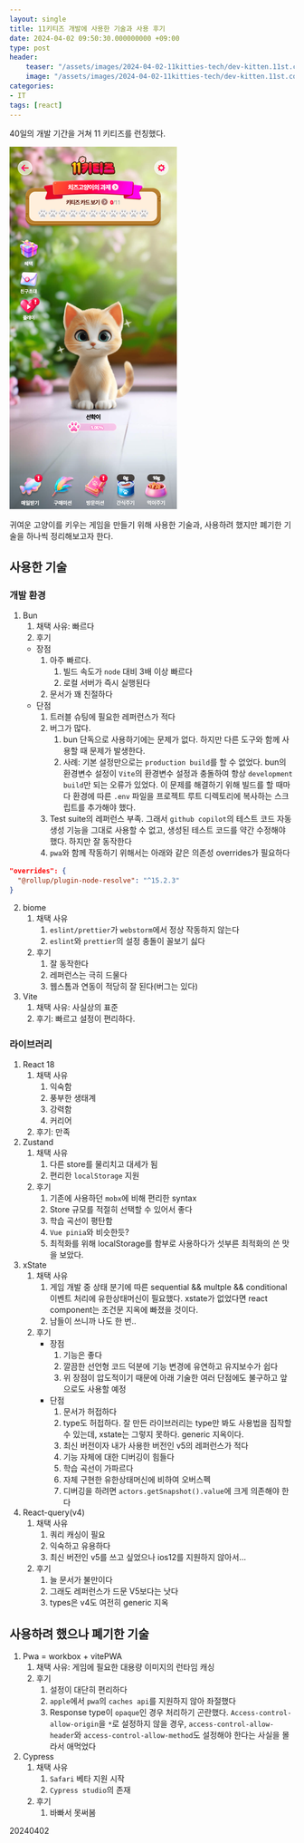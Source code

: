 ```yaml
---
layout: single
title: 11키티즈 개발에 사용한 기술과 사용 후기
date: 2024-04-02 09:50:30.000000000 +09:00
type: post
header:
    teaser: "/assets/images/2024-04-02-11kitties-tech/dev-kitten.11st.co.kr_(iPhone XR) Medium.png"
    image: "/assets/images/2024-04-02-11kitties-tech/dev-kitten.11st.co.kr_(iPhone XR) Medium.png"
categories:
- IT
tags: [react]
---
```


40일의 개발 기간을 거쳐 11 키티즈를 런칭했다.

![game](/assets/images/2024-04-02-11kitties-tech/game-image.png)

귀여운 고양이를 키우는 게임을 만들기 위해 사용한 기술과, 사용하려 했지만 폐기한 기술을 하나씩 정리해보고자 한다.

## 사용한 기술

### 개발 환경

1. Bun
    1. 채택 사유: 빠르다
    2. 후기
      * 장점
        1. 아주 빠르다.
            1. 빌드 속도가 `node` 대비 3배 이상 빠르다
            1. 로컬 서버가 즉시 실행된다
        3. 문서가 꽤 친절하다
      * 단점
        1. 트러블 슈팅에 필요한 레퍼런스가 적다
        4. 버그가 많다.
            1. bun 단독으로 사용하기에는 문제가 없다. 하지만 다른 도구와 함께 사용할 때 문제가 발생한다.
            2. 사례: 기본 설정만으로는 `production build`를 할 수 없었다. bun의 환경변수 설정이 `Vite`의 환경변수 설정과 충돌하여 항상 `development build`만 되는 오류가 있었다. 이 문제를 해결하기 위해 빌드를 할 때마다 환경에 따른 `.env` 파일을 프로젝트 루트 디렉토리에 복사하는 스크립트를 추가해야 했다.
        1. Test suite의 레퍼런스 부족. 그래서 `github copilot`의 테스트 코드 자동 생성 기능을 그대로 사용할 수 없고, 생성된 테스트 코드를 약간 수정해야 했다. 하지만 잘 동작한다
        5. `pwa`와 함께 작동하기 위해서는 아래와 같은 의존성 overrides가 필요하다
```json
"overrides": {
  "@rollup/plugin-node-resolve": "^15.2.3"
}
```
        
2. biome
    1. 채택 사유
        1. `eslint/prettier`가 `webstorm`에서 정상 작동하지 않는다
        2. `eslint`와 `prettier`의 설정 충돌이 꼴보기 싫다
    2. 후기
        1. 잘 동작한다
        2. 레퍼런스는 극히 드물다
        3. 웹스톰과 연동이 적당히 잘 된다(버그는 있다)
3. Vite
    1. 채택 사유: 사실상의 표준
    2. 후기: 빠르고 설정이 편리하다.

### 라이브러리

1. React 18
    1. 채택 사유
        1. 익숙함
        2. 풍부한 생태계
        3. 강력함
        4. 커리어
    2. 후기: 만족
2. Zustand
    1. 채택 사유
        1. 다른 store를 물리치고 대세가 됨
        2. 편리한 `localStorage` 지원
    2. 후기
        1. 기존에 사용하던 `mobx`에 비해 편리한 syntax
        2. Store 규모를 적절히 선택할 수 있어서 좋다
        3. 학습 곡선이 평탄함
        4. `Vue pinia`와 비슷한듯?
        5. 최적화를 위해 localStorage를 함부로 사용하다가 섯부른 최적화의 쓴 맛을 보았다.
3. xState
    1. 채택 사유
        1. 게임 개발 중 상태 분기에 따른 sequential && multple && conditional 이벤트 처리에 유한상태머신이 필요했다. xstate가 없었다면 react component는 조건문 지옥에 빠졌을 것이다.
        2. 남들이 쓰니까 나도 한 번..
    2. 후기
        * 장점
            1. 기능은 좋다
            1. 깔끔한 선언형 코드 덕분에 기능 변경에 유연하고 유지보수가 쉽다
            1. 위 장점이 압도적이기 때문에 아래 기술한 여러 단점에도 불구하고 앞으로도 사용할 예정
        * 단점
            1. 문서가 허접하다
            3. type도 허접하다. 잘 만든 라이브러리는 type만 봐도 사용법을 짐작할 수 있는데, xstate는 그렇지 못하다. generic 지옥이다.
            4. 최신 버전이자 내가 사용한 버전인 v5의 레퍼런스가 적다
            5. 기능 자체에 대한 디버깅이 힘들다
            6. 학습 곡선이 가파르다
            7. 자체 구현한 유한상태머신에 비하여 오버스펙
            9. 디버깅을 하려면 `actors.getSnapshot().value`에 크게 의존해야 한다
1. React-query(v4)
    1. 채택 사유
        1. 쿼리 캐싱이 필요
        2. 익숙하고 유용하다
        4. 최신 버전인 v5를 쓰고 싶었으나 ios12를 지원하지 않아서…
    2. 후기
        1. 늘 문서가 불만이다
        2. 그래도 레퍼런스가 드문 V5보다는 낫다
        3. types은 v4도 여전히 generic 지옥

## 사용하려 했으나 폐기한 기술

1. Pwa = workbox + vitePWA
    1. 채택 사유: 게임에 필요한 대용량 이미지의 런타임 캐싱
    2. 후기
        1. 설정이 대단히 편리하다
        2. `apple`에서 `pwa`의 `caches api`를 지원하지 않아 좌절했다
        3. Response type이 `opaque`인 경우 처리하기 곤란했다. `Access-control-allow-origin`을 `*`로 설정하지 않을 경우, `access-control-allow-header`와 `access-control-allow-method`도 설정해야 한다는 사실을 몰라서 애먹었다
1. Cypress
    1. 채택 사유
        1. `Safari` 베타 지원 시작
        2. `Cypress studio`의 존재
    2. 후기
        1. 바빠서 못써봄

20240402
